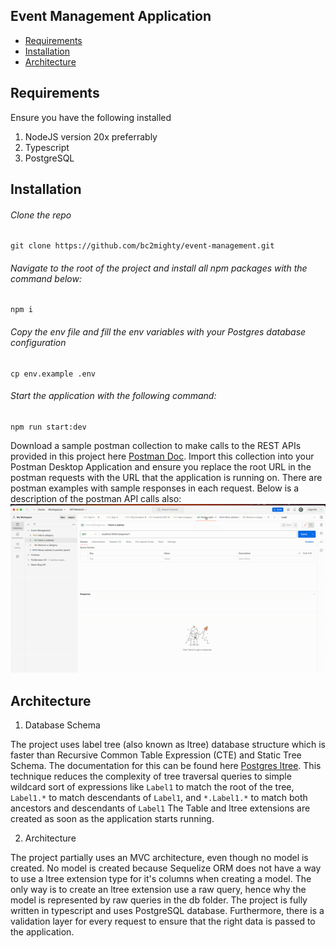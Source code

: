 ## Event Management Application

* [Requirements](#Requirements)
* [Installation](#Installation)
* [Architecture](#Architecture)

## Requirements
Ensure you have the following installed
1. NodeJS version 20x preferrably
2. Typescript
3. PostgreSQL 

## Installation
###### Clone the repo
```
git clone https://github.com/bc2mighty/event-management.git
```
###### Navigate to the root of the project and install all npm packages with the command below:
```
npm i
```
###### Copy the env file and fill the env variables with your Postgres database configuration
```
cp env.example .env
```
###### Start the application with the following command:
```
npm run start:dev
```
Download a sample postman collection to make calls to the REST APIs provided in this project here [Postman Doc](Event_Management.postman_collection.json). Import this collection into your Postman Desktop Application and ensure you replace the root URL in the postman requests with the URL that the application is running on. There are postman examples with sample responses in each request. Below is a description of the postman API calls also:
![Postman request sample](request-example.gif)

## Architecture
1. Database Schema

The project uses label tree (also known as ltree) database structure which is faster than Recursive Common Table Expression (CTE) and Static Tree Schema. The documentation for this can be found here <a  target="_blank" href="https://www.postgresql.org/docs/9.1/ltree.html">Postgres ltree</a>. This technique reduces the complexity of tree traversal queries to simple wildcard sort of expressions like `Label1` to match the root of the tree, `Label1.*` to match descendants of `Label1`, and `*.Label1.*` to match both ancestors and descendants of `Label1`
The Table and ltree extensions are created as soon as the application starts running.

2. Architecture

The project partially uses an MVC architecture, even though no model is created. No model is created because Sequelize ORM does not have a way to use a ltree extension type for it's columns when creating a model. The only way is to create an ltree extension use a raw query, hence why the model is represented by raw queries in the db folder.
The project is fully written in typescript and uses PostgreSQL database.
Furthermore, there is a validation layer for every request to ensure that the right data is passed to the application.